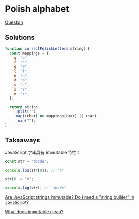 # Polish alphabet

[Question](https://www.codewars.com/kata/57ab2d6072292dbf7c000039/javascript)

## Solutions

```javascript
function correctPolishLetters(string) {
  const mappings = {
    ą: "a",
    ć: "c",
    ę: "e",
    ł: "l",
    ń: "n",
    ó: "o",
    ś: "s",
    ź: "z",
    ż: "z",
  };

  return string
    .split("")
    .map((char) => mappings[char] || char)
    .join("");
}
```

## Takeaways

JavaScript 字串具有 immutable 特性：

```javascript
const str = "abcde";

console.log(str[0]); // "a"

str[0] = "x";

console.log(str); // "abcde"
```

[Are JavaScript strings immutable? Do I need a "string builder" in JavaScript?](https://stackoverflow.com/questions/51185/are-javascript-strings-immutable-do-i-need-a-string-builder-in-javascript)

[What does immutable mean?](https://stackoverflow.com/questions/3200211/what-does-immutable-mean)
